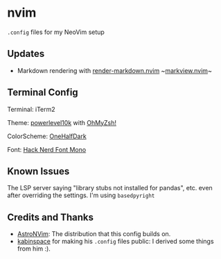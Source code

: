 # nvim
`.config` files for my NeoVim setup

## Updates

- Markdown rendering with [render-markdown.nvim](https://github.com/MeanderingProgrammer/render-markdown.nvim)  ~[markview.nvim](https://github.com/OXY2DEV/markview.nvim)~

## Terminal Config

Terminal: iTerm2

Theme: [powerlevel10k](https://github.com/romkatv/powerlevel10k) with [OhMyZsh!](https://ohmyz.sh/)

ColorScheme: [OneHalfDark](https://github.com/mbadolato/iTerm2-Color-Schemes/blob/master/schemes/OneHalfDark.itermcolors)

Font: [Hack Nerd Font Mono](https://www.nerdfonts.com/font-downloads)

## Known Issues
The LSP server saying "library stubs not installed for pandas", etc. even after overriding the settings.
I'm using `basedpyright`


## Credits and Thanks

- [AstroNVim](https://astronvim.com/): The distribution that this config builds on.
- [kabinspace](https://github.com/kabinspace/AstroNvim_user/) for making his `.config` files public: I derived some things from him :).

